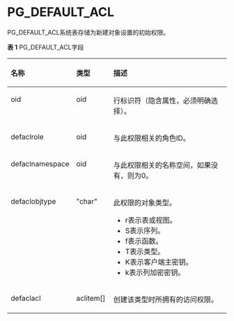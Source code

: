# PG\_DEFAULT\_ACL<a name="ZH-CN_TOPIC_0289900956"></a>

PG\_DEFAULT\_ACL系统表存储为新建对象设置的初始权限。

**表 1**  PG\_DEFAULT\_ACL字段

<a name="zh-cn_topic_0283136652_zh-cn_topic_0237122283_zh-cn_topic_0059777906_t911a43ec006c402ab1d135f5ee8c89ab"></a>
<table><thead align="left"><tr id="zh-cn_topic_0283136652_zh-cn_topic_0237122283_zh-cn_topic_0059777906_r87bc9f81f24040b18a76384f2d608578"><th class="cellrowborder" valign="top" width="29.720000000000002%" id="mcps1.2.4.1.1"><p id="zh-cn_topic_0283136652_zh-cn_topic_0237122283_zh-cn_topic_0059777906_a5f941bcf7b454802b20f0ed2a723e6df"><a name="zh-cn_topic_0283136652_zh-cn_topic_0237122283_zh-cn_topic_0059777906_a5f941bcf7b454802b20f0ed2a723e6df"></a><a name="zh-cn_topic_0283136652_zh-cn_topic_0237122283_zh-cn_topic_0059777906_a5f941bcf7b454802b20f0ed2a723e6df"></a>名称</p>
</th>
<th class="cellrowborder" valign="top" width="16.919999999999998%" id="mcps1.2.4.1.2"><p id="zh-cn_topic_0283136652_zh-cn_topic_0237122283_zh-cn_topic_0059777906_ac05eeed7b9ed4f0e935eb78385d16718"><a name="zh-cn_topic_0283136652_zh-cn_topic_0237122283_zh-cn_topic_0059777906_ac05eeed7b9ed4f0e935eb78385d16718"></a><a name="zh-cn_topic_0283136652_zh-cn_topic_0237122283_zh-cn_topic_0059777906_ac05eeed7b9ed4f0e935eb78385d16718"></a>类型</p>
</th>
<th class="cellrowborder" valign="top" width="53.36%" id="mcps1.2.4.1.3"><p id="zh-cn_topic_0283136652_zh-cn_topic_0237122283_zh-cn_topic_0059777906_af40f5055b5a84628beb2767172ea6585"><a name="zh-cn_topic_0283136652_zh-cn_topic_0237122283_zh-cn_topic_0059777906_af40f5055b5a84628beb2767172ea6585"></a><a name="zh-cn_topic_0283136652_zh-cn_topic_0237122283_zh-cn_topic_0059777906_af40f5055b5a84628beb2767172ea6585"></a>描述</p>
</th>
</tr>
</thead>
<tbody><tr id="zh-cn_topic_0283136652_zh-cn_topic_0237122283_row9820152919527"><td class="cellrowborder" valign="top" width="29.720000000000002%" headers="mcps1.2.4.1.1 "><p id="zh-cn_topic_0283136652_zh-cn_topic_0237122283_p10820132914527"><a name="zh-cn_topic_0283136652_zh-cn_topic_0237122283_p10820132914527"></a><a name="zh-cn_topic_0283136652_zh-cn_topic_0237122283_p10820132914527"></a>oid</p>
</td>
<td class="cellrowborder" valign="top" width="16.919999999999998%" headers="mcps1.2.4.1.2 "><p id="zh-cn_topic_0283136652_zh-cn_topic_0237122283_p11820329155215"><a name="zh-cn_topic_0283136652_zh-cn_topic_0237122283_p11820329155215"></a><a name="zh-cn_topic_0283136652_zh-cn_topic_0237122283_p11820329155215"></a>oid</p>
</td>
<td class="cellrowborder" valign="top" width="53.36%" headers="mcps1.2.4.1.3 "><p id="zh-cn_topic_0283136652_zh-cn_topic_0237122283_p182022935215"><a name="zh-cn_topic_0283136652_zh-cn_topic_0237122283_p182022935215"></a><a name="zh-cn_topic_0283136652_zh-cn_topic_0237122283_p182022935215"></a>行标识符（隐含属性，必须明确选择）。</p>
</td>
</tr>
<tr id="zh-cn_topic_0283136652_zh-cn_topic_0237122283_zh-cn_topic_0059777906_r621c14f0ad3b4f32a76050a63855c760"><td class="cellrowborder" valign="top" width="29.720000000000002%" headers="mcps1.2.4.1.1 "><p id="zh-cn_topic_0283136652_zh-cn_topic_0237122283_zh-cn_topic_0059777906_a394db9d33c274c88a81003bb704c8d60"><a name="zh-cn_topic_0283136652_zh-cn_topic_0237122283_zh-cn_topic_0059777906_a394db9d33c274c88a81003bb704c8d60"></a><a name="zh-cn_topic_0283136652_zh-cn_topic_0237122283_zh-cn_topic_0059777906_a394db9d33c274c88a81003bb704c8d60"></a>defaclrole</p>
</td>
<td class="cellrowborder" valign="top" width="16.919999999999998%" headers="mcps1.2.4.1.2 "><p id="zh-cn_topic_0283136652_zh-cn_topic_0237122283_zh-cn_topic_0059777906_ae8f3ce5c5c874992915f6f2831d31af0"><a name="zh-cn_topic_0283136652_zh-cn_topic_0237122283_zh-cn_topic_0059777906_ae8f3ce5c5c874992915f6f2831d31af0"></a><a name="zh-cn_topic_0283136652_zh-cn_topic_0237122283_zh-cn_topic_0059777906_ae8f3ce5c5c874992915f6f2831d31af0"></a>oid</p>
</td>
<td class="cellrowborder" valign="top" width="53.36%" headers="mcps1.2.4.1.3 "><p id="zh-cn_topic_0283136652_zh-cn_topic_0237122283_zh-cn_topic_0059777906_a138e0e7fc9b3403189f39f7b2a5b6de4"><a name="zh-cn_topic_0283136652_zh-cn_topic_0237122283_zh-cn_topic_0059777906_a138e0e7fc9b3403189f39f7b2a5b6de4"></a><a name="zh-cn_topic_0283136652_zh-cn_topic_0237122283_zh-cn_topic_0059777906_a138e0e7fc9b3403189f39f7b2a5b6de4"></a>与此权限相关的角色ID。</p>
</td>
</tr>
<tr id="zh-cn_topic_0283136652_zh-cn_topic_0237122283_zh-cn_topic_0059777906_re736049da33745fdb46dde525f71e7f1"><td class="cellrowborder" valign="top" width="29.720000000000002%" headers="mcps1.2.4.1.1 "><p id="zh-cn_topic_0283136652_zh-cn_topic_0237122283_zh-cn_topic_0059777906_ac09aa633d0e14a68b0f1a93f851f21aa"><a name="zh-cn_topic_0283136652_zh-cn_topic_0237122283_zh-cn_topic_0059777906_ac09aa633d0e14a68b0f1a93f851f21aa"></a><a name="zh-cn_topic_0283136652_zh-cn_topic_0237122283_zh-cn_topic_0059777906_ac09aa633d0e14a68b0f1a93f851f21aa"></a>defaclnamespace</p>
</td>
<td class="cellrowborder" valign="top" width="16.919999999999998%" headers="mcps1.2.4.1.2 "><p id="zh-cn_topic_0283136652_zh-cn_topic_0237122283_zh-cn_topic_0059777906_a93bea99ea00d458e942c7b6a22dcb1f3"><a name="zh-cn_topic_0283136652_zh-cn_topic_0237122283_zh-cn_topic_0059777906_a93bea99ea00d458e942c7b6a22dcb1f3"></a><a name="zh-cn_topic_0283136652_zh-cn_topic_0237122283_zh-cn_topic_0059777906_a93bea99ea00d458e942c7b6a22dcb1f3"></a>oid</p>
</td>
<td class="cellrowborder" valign="top" width="53.36%" headers="mcps1.2.4.1.3 "><p id="zh-cn_topic_0283136652_zh-cn_topic_0237122283_zh-cn_topic_0059777906_a533bd762d129400e9d9125b18fe69d16"><a name="zh-cn_topic_0283136652_zh-cn_topic_0237122283_zh-cn_topic_0059777906_a533bd762d129400e9d9125b18fe69d16"></a><a name="zh-cn_topic_0283136652_zh-cn_topic_0237122283_zh-cn_topic_0059777906_a533bd762d129400e9d9125b18fe69d16"></a>与此权限相关的名称空间，如果没有，则为0。</p>
</td>
</tr>
<tr id="zh-cn_topic_0283136652_zh-cn_topic_0237122283_zh-cn_topic_0059777906_rcacbb7620ce549638f8ab8c888921237"><td class="cellrowborder" valign="top" width="29.720000000000002%" headers="mcps1.2.4.1.1 "><p id="zh-cn_topic_0283136652_zh-cn_topic_0237122283_zh-cn_topic_0059777906_ae8564799e7f94d999ac0580ada02a30e"><a name="zh-cn_topic_0283136652_zh-cn_topic_0237122283_zh-cn_topic_0059777906_ae8564799e7f94d999ac0580ada02a30e"></a><a name="zh-cn_topic_0283136652_zh-cn_topic_0237122283_zh-cn_topic_0059777906_ae8564799e7f94d999ac0580ada02a30e"></a>defaclobjtype</p>
</td>
<td class="cellrowborder" valign="top" width="16.919999999999998%" headers="mcps1.2.4.1.2 "><p id="zh-cn_topic_0283136652_zh-cn_topic_0237122283_zh-cn_topic_0059777906_a608df6e47904445ca3b41834f073892a"><a name="zh-cn_topic_0283136652_zh-cn_topic_0237122283_zh-cn_topic_0059777906_a608df6e47904445ca3b41834f073892a"></a><a name="zh-cn_topic_0283136652_zh-cn_topic_0237122283_zh-cn_topic_0059777906_a608df6e47904445ca3b41834f073892a"></a>"char"</p>
</td>
<td class="cellrowborder" valign="top" width="53.36%" headers="mcps1.2.4.1.3 "><p id="zh-cn_topic_0283136652_zh-cn_topic_0237122283_zh-cn_topic_0059777906_aa8458d3ff4ff448a91e6f51f4e901a7a"><a name="zh-cn_topic_0283136652_zh-cn_topic_0237122283_zh-cn_topic_0059777906_aa8458d3ff4ff448a91e6f51f4e901a7a"></a><a name="zh-cn_topic_0283136652_zh-cn_topic_0237122283_zh-cn_topic_0059777906_aa8458d3ff4ff448a91e6f51f4e901a7a"></a>此权限的对象类型。</p>
<a name="ul6280459144618"></a><a name="ul6280459144618"></a><ul id="ul6280459144618"><li>r表示表或视图。</li><li>S表示序列。</li><li>f表示函数。</li><li>T表示类型。</li><li>K表示客户端主密钥。</li><li>k表示列加密密钥。</li></ul>
</td>
</tr>
<tr id="zh-cn_topic_0283136652_zh-cn_topic_0237122283_zh-cn_topic_0059777906_r6389ca9812574d7ea9b2e4c653ab8d98"><td class="cellrowborder" valign="top" width="29.720000000000002%" headers="mcps1.2.4.1.1 "><p id="zh-cn_topic_0283136652_zh-cn_topic_0237122283_zh-cn_topic_0059777906_a1e1a0f9ac0d2401eaba0cfda6a28d508"><a name="zh-cn_topic_0283136652_zh-cn_topic_0237122283_zh-cn_topic_0059777906_a1e1a0f9ac0d2401eaba0cfda6a28d508"></a><a name="zh-cn_topic_0283136652_zh-cn_topic_0237122283_zh-cn_topic_0059777906_a1e1a0f9ac0d2401eaba0cfda6a28d508"></a>defaclacl</p>
</td>
<td class="cellrowborder" valign="top" width="16.919999999999998%" headers="mcps1.2.4.1.2 "><p id="zh-cn_topic_0283136652_zh-cn_topic_0237122283_zh-cn_topic_0059777906_a38cf886ea4514420b6e3b483bdaeb5a8"><a name="zh-cn_topic_0283136652_zh-cn_topic_0237122283_zh-cn_topic_0059777906_a38cf886ea4514420b6e3b483bdaeb5a8"></a><a name="zh-cn_topic_0283136652_zh-cn_topic_0237122283_zh-cn_topic_0059777906_a38cf886ea4514420b6e3b483bdaeb5a8"></a>aclitem[]</p>
</td>
<td class="cellrowborder" valign="top" width="53.36%" headers="mcps1.2.4.1.3 "><p id="zh-cn_topic_0283136652_zh-cn_topic_0237122283_zh-cn_topic_0059777906_a2e60ddd9d4be4d088d70e93efe1d3244"><a name="zh-cn_topic_0283136652_zh-cn_topic_0237122283_zh-cn_topic_0059777906_a2e60ddd9d4be4d088d70e93efe1d3244"></a><a name="zh-cn_topic_0283136652_zh-cn_topic_0237122283_zh-cn_topic_0059777906_a2e60ddd9d4be4d088d70e93efe1d3244"></a>创建该类型时所拥有的访问权限。</p>
</td>
</tr>
</tbody>
</table>

